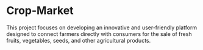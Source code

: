 # Crop-Market
This project focuses on developing an innovative and user-friendly platform designed to connect farmers directly with consumers for the sale of fresh fruits, vegetables, seeds, and other agricultural products.
